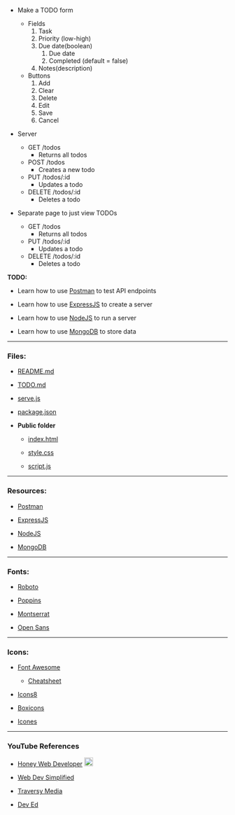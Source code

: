 - Make a TODO form
	- Fields
		1. Task
		1. Priority (low-high)
		1. Due date(boolean)
			1. Due date
			1. Completed (default = false)
		1. Notes(description)
	- Buttons
		1. Add
		1. Clear
		1. Delete
		1. Edit
		1. Save
		1. Cancel

- Server
	- GET /todos
		- Returns all todos
	- POST /todos
		- Creates a new todo
	- PUT /todos/:id
		- Updates a todo
	- DELETE /todos/:id
		- Deletes a todo

- Separate page to just view TODOs
	- GET /todos
		- Returns all todos
	- PUT /todos/:id
		- Updates a todo
	- DELETE /todos/:id
		- Deletes a todo

**TODO:**
- Learn how to use [Postman](https://www.getpostman.com/) to test API endpoints

- Learn how to use [ExpressJS](https://expressjs.com/) to create a server

- Learn how to use [NodeJS](https://nodejs.org/en/) to run a server

- Learn how to use [MongoDB](https://www.mongodb.com/) to store data

___

### Files:
- [README.md](README.md)

- [TODO.md](TODO.md)

- [serve.js](serve.js)

- [package.json](package.json)

- **Public folder**
	- [index.html](public/index.html)

	- [style.css](public/style.css)

	- [script.js](public/script.js)

___

### Resources:
- [Postman](https://www.getpostman.com/)

- [ExpressJS](https://expressjs.com/)

- [NodeJS](https://nodejs.org/en/)

- [MongoDB](https://www.mongodb.com/)

___

### Fonts:
- [Roboto](https://fonts.google.com/specimen/Roboto)

- [Poppins](https://fonts.google.com/specimen/Poppins)

- [Montserrat](https://fonts.google.com/specimen/Montserrat)

- [Open Sans](https://fonts.google.com/specimen/Open+Sans)

___

### Icons:
- [Font Awesome](https://fontawesome.com/)
	- [Cheatsheet](https://fontawesome.com/cheatsheet)

- [Icons8](https://icons8.com/)

- [Boxicons](https://boxicons.com/)

- [Icones](https://icones.js.org/)
___

### YouTube References
- [Honey Web Developer](https://www.youtube.com/@honeywebdesigner9572/videos) <img width=20 src="https://img.icons8.com/color/48/000000/filled-star.png"/>

- [Web Dev Simplified](https://www.youtube.com/channel/UCFbNIlppjAuEX4znoulh0Cw/videos)

- [Traversy Media](https://www.youtube.com/user/TechGuyWeb/videos)

- [Dev Ed](https://www.youtube.com/channel/UClb90NQQcskPUGDIXsQEz5Q/videos)
